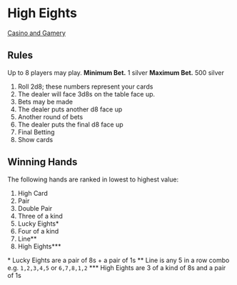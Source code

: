 # High Eights
[Casino and Gamery](Casino%20and%20Gamery%20Overview.md)

## Rules
Up to 8 players may play. 
**Minimum Bet.** 1 silver
**Maximum Bet.** 500 silver

1. Roll 2d8; these numbers represent your cards
2. The dealer will face 3d8s on the table face up.
3. Bets may be made
4. The dealer puts another d8 face up
5. Another round of bets
6. The dealer puts the final d8 face up
7. Final Betting
8. Show cards

## Winning Hands
The following hands are ranked in lowest to highest value:
1. High Card
2. Pair
3. Double Pair
4. Three of a kind
5. Lucky Eights\*
6. Four of a kind
7. Line\*\*
8. High Eights\*\*\*

\* Lucky Eights are a pair of 8s + a pair of 1s
\*\* Line is any 5 in a row combo e.g. `1,2,3,4,5` or `6,7,8,1,2`
\*\*\* High Eights are 3 of a kind of 8s and a pair of 1s 